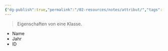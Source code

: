 ```yaml
---
{"dg-publish":true,"permalink":"/02-resources/notes/attribut/","tags":["code/OOP"],"noteIcon":"","updated":"2025-07-12T13:31:41.287+02:00"}
---
```


> Eigenschaften von eine Klasse.

- Name
- Jahr
- ID